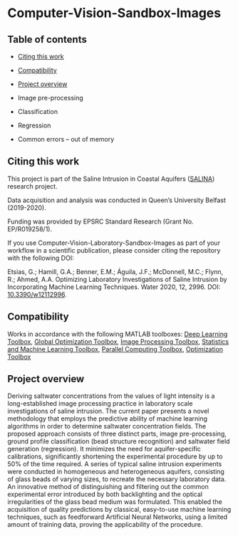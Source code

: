 # Computer-Vision-Sandbox-Images
## Table of contents
- [Citing this work](#citing-this-work)

- [Compatibility](#compatibility)

- [Project overview](#project-overview)

- Image pre-processing

- Classification

- Regression

- Common errors – out of memory

## Citing this work

This project is part of the Saline Intrusion in Coastal Aquifers ([SALINA](https://gow.epsrc.ukri.org/NGBOViewGrant.aspx?GrantRef=EP/R019258/1)) research project. 

Data acquisition and analysis was conducted in Queen’s University Belfast (2019-2020). 

Funding was provided by EPSRC Standard Research (Grant No. EP/R019258/1).

If you use Computer-Vision-Laboratory-Sandbox-Images as part of your workflow in a scientific publication, please consider citing the repository with the following DOI:

Etsias, G.; Hamill, G.A.; Benner, E.M.; Águila, J.F.; McDonnell, M.C.; Flynn, R.; Ahmed, A.A. Optimizing Laboratory Investigations of Saline Intrusion by Incorporating Machine Learning Techniques. Water 2020, 12, 2996. DOI: [10.3390/w12112996](https://www.mdpi.com/2073-4441/12/11/2996).  

## Compatibility

Works in accordance with the following MATLAB toolboxes:
[Deep Learning Toolbox](https://uk.mathworks.com/products/deep-learning.html), [Global Optimization Toolbox](https://uk.mathworks.com/products/global-optimization.html?s_tid=srchtitle), [Image Processing Toolbox](https://uk.mathworks.com/products/image.html?s_tid=srchtitle), [Statistics and Machine Learning Toolbox](https://uk.mathworks.com/products/statistics.html?s_tid=srchtitle), [Parallel Computing Toolbox](https://uk.mathworks.com/products/parallel-computing.html?s_tid=srchtitle), [Optimization Toolbox](https://uk.mathworks.com/products/optimization.html?s_tid=srchtitle)

## Project overview
Deriving saltwater concentrations from the values of light intensity is a long-established image processing practice in laboratory scale investigations of saline intrusion. The current paper presents a novel methodology that employs the predictive ability of machine learning algorithms in order to determine saltwater concentration fields. The proposed approach consists of three distinct parts, image pre-processing, ground profile classification (bead structure recognition) and saltwater field generation (regression). It minimizes the need for aquifer-specific calibrations, significantly shortening the experimental procedure by up to 50% of the time required. A series of typical saline intrusion experiments were conducted in homogeneous and heterogeneous aquifers, consisting of glass beads of varying sizes, to recreate the necessary laboratory data. An innovative method of distinguishing and filtering out the common experimental error introduced by both backlighting and the optical irregularities of the glass bead medium was formulated. This enabled the acquisition of quality predictions by classical, easy-to-use machine learning techniques, such as feedforward Artificial Neural Networks, using a limited amount of training data, proving the applicability of the procedure. 
